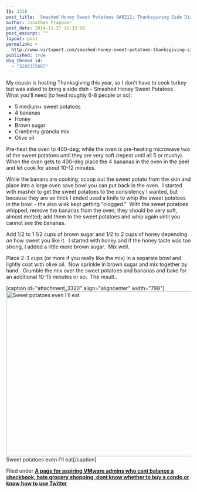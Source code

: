 ```yaml
---
ID: 3318
post_title: 'Smashed Honey Sweet Potatoes &#8211; Thanksgiving Side Dish Recipe'
author: Jonathan Frappier
post_date: 2014-11-27 11:33:16
post_excerpt: ""
layout: post
permalink: >
  http://www.virtxpert.com/smashed-honey-sweet-potatoes-thanksgiving-side-dish-recipe/
published: true
dsq_thread_id:
  - "3268315667"
---
```

My cousin is hosting Thanksgiving this year, so I don't have to cook turkey but was asked to bring a side dish - Smashed Honey Sweet Potatoes .  What you'll need (to feed roughly 6-8 people or so):
<ul>
	<li>5 medium+ sweet potatoes</li>
	<li>4 bananas</li>
	<li>Honey</li>
	<li>Brown sugar</li>
	<li>Cranberry granola mix</li>
	<li>Olive oil</li>
</ul>
Pre-heat the oven to 400-deg; while the oven is pre-heating microwave two of the sweet potatoes until they are very soft (repeat until all 5 or mushy).  When the oven gets to 400-deg place the 4 bananas in the oven in the peel and let cook for about 10-12 minutes.

While the banans are cooking, scoop out the sweet potato from the skin and place into a large oven save bowl you can put back in the oven.  I started with masher to get the sweet potatoes to the consistency I wanted, but because they are so thick I ended used a knife to whip the sweet potatoes in the bowl - the also wisk kept getting "clogged."  With the sweet potatoes whipped, remove the bananas from the oven, they should be very soft, almost melted; add them to the sweet potatoes and whip again until you cannot see the bananas.

Add 1/2 to 1 1/2 cups of brown sugar and 1/2 to 2 cups of honey depending on how sweet you like it.  I started with honey and if the honey taste was too strong, I added a little more brown sugar.  Mix well.

Place 2-3 cups (or more if you really like the mix) in a separate bowl and lightly coat with olive oil.  Now sprinkle in brown sugar and mix together by hand.  Crumble the mix over the sweet potatoes and bananas and bake for an additional 10-15 minutes or so.  The result..

[caption id="attachment_3320" align="aligncenter" width="798"]<a href="http://www.virtxpert.com/wp-content/uploads/2014/11/IMAG1514.jpg"><img class="wp-image-3320" src="http://www.virtxpert.com/wp-content/uploads/2014/11/IMAG1514.jpg" alt="Sweet potatoes even I'll eat" width="798" height="450" /></a> Sweet potatoes even I'll eat[/caption]

Filed under <strong><a class="row-title" title="Edit “A page for aspiring VMware admins who cant balance a checkbook, hate grocery shopping, dont know whether to buy a condo or know how to use Twitter”" href="http://www.virtxpert.com/wp-admin/post.php?post=1606&amp;action=edit">A page for aspiring VMware admins who cant balance a checkbook, hate grocery shopping, dont know whether to buy a condo or know how to use Twitter</a></strong>

&nbsp;